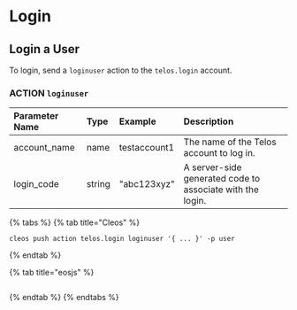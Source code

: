 # Login

## Login a User

To login, send a `loginuser` action to the `telos.login` account.

### ACTION `loginuser`

| Parameter Name | Type | Example | Description |
| :--- | :--- | :--- | :--- |
| account\_name | name | testaccount1 | The name of the Telos account to log in. |
| login\_code | string | "abc123xyz" | A server-side generated code to associate with the login. |

{% tabs %}
{% tab title="Cleos" %}
```text
cleos push action telos.login loginuser '{ ... }' -p user
```
{% endtab %}

{% tab title="eosjs" %}
```text

```
{% endtab %}
{% endtabs %}

